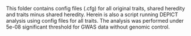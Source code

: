 This folder contains config files (.cfg) for all original traits, shared heredity and traits minus shared heredity. Herein is also a script running DEPICT analysis using config files for all traits. The analysis was performed under 5e-08 significant threshold for GWAS data without genomic control.  
